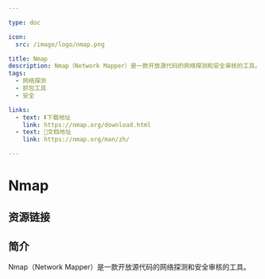 ```yaml
---

type: doc

icon:
  src: /image/logo/nmap.png

title: ‌‌Nmap
description: ‌‌Nmap（Network Mapper）是一款开放源代码的网络探测和安全审核的工具。
tags:
  - 网络探测
  - 抓包工具
  - 安全

links:
  - text: ⏬下载地址
    link: https://nmap.org/download.html
  - text: 📖文档地址
    link: https://nmap.org/man/zh/

---
```


<ShowLogo />

# ‌‌Nmap

<ShowTags />

<ShowBreadcrumb />

## 资源链接

<ShowLinks />

## 简介

‌‌Nmap（Network Mapper）是一款开放源代码的网络探测和安全审核的工具。
